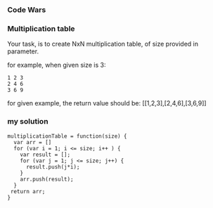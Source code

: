 ### Code Wars
### Multiplication table

Your task, is to create NxN multiplication table, of size provided in parameter.  

for example, when given size is 3:  
```
1 2 3
2 4 6
3 6 9
```
for given example, the return value should be: [[1,2,3],[2,4,6],[3,6,9]]  

### my solution
```
multiplicationTable = function(size) {
  var arr = []
  for (var i = 1; i <= size; i++ ) {
    var result = [];
    for (var j = 1; j <= size; j++) {
      result.push(j*i);
    }
    arr.push(result);
  }
 return arr;
}
```
